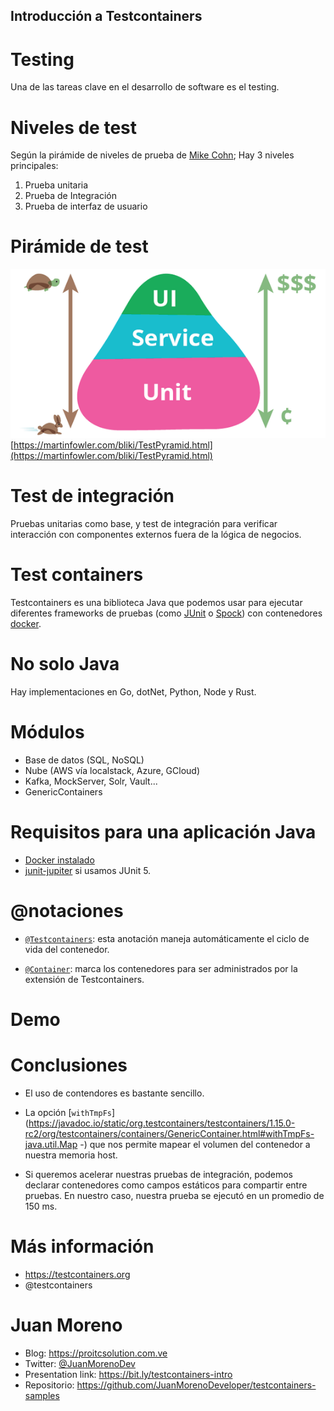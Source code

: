 ## Introducción a Testcontainers

# Testing

Una de las tareas clave en el desarrollo de software es el testing.

# Niveles de test

Según la pirámide de niveles de prueba de [Mike Cohn](https://martinfowler.com/bliki/TestPyramid.html); Hay 3 niveles principales:

1. Prueba unitaria
2. Prueba de Integración
3. Prueba de interfaz de usuario

# Pirámide de test

![Figura 1. Pirámide de prueba.](img/test-pyramid.png)
[https://martinfowler.com/bliki/TestPyramid.html](https://martinfowler.com/bliki/TestPyramid.html)

# Test de integración
Pruebas unitarias como base, y test de integración para verificar interacción con componentes externos fuera de la lógica de negocios.

# Test containers 
Testcontainers es una biblioteca Java que podemos usar para ejecutar diferentes frameworks de pruebas (como [JUnit](https://junit.org/junit5/) o [Spock](http://spockframework.org/)) con contenedores [docker](https://www.docker.com/).

# No solo Java

Hay implementaciones en Go, dotNet, Python, Node y Rust.

# Módulos 

* Base de datos (SQL, NoSQL)
* Nube (AWS vía localstack, Azure, GCloud)
* Kafka, MockServer, Solr, Vault...
* GenericContainers 

# Requisitos para una aplicación Java

* [Docker instalado](https://www.testcontainers.org/supported_docker_environment/)
* [junit-jupiter](https://search.maven.org/search?q=a:junit-jupiter%20AND%20g:org.testcontainers) si usamos JUnit 5.

# @notaciones

* [`@Testcontainers`](https://javadoc.io/doc/org.testcontainers/junit-jupiter/latest/org/testcontainers/junit/jupiter/Testcontainers.html): esta anotación maneja automáticamente el ciclo de vida del contenedor.

* [`@Container`](https://javadoc.io/doc/org.testcontainers/junit-jupiter/latest/org/testcontainers/junit/jupiter/Container.html): marca los contenedores para ser administrados por la extensión de Testcontainers.     

# Demo

# Conclusiones

* El uso de contendores es bastante sencillo.

* La opción [`withTmpFs`](https://javadoc.io/static/org.testcontainers/testcontainers/1.15.0-rc2/org/testcontainers/containers/GenericContainer.html#withTmpFs-java.util.Map -) que nos permite mapear el volumen del contenedor a nuestra memoria host.

* Si queremos acelerar nuestras pruebas de integración, podemos declarar contenedores como campos estáticos para compartir entre pruebas. En nuestro caso, nuestra prueba se ejecutó en un promedio de 150 ms.

# Más información

* https://testcontainers.org
* @testcontainers

# Juan Moreno

* Blog: https://proitcsolution.com.ve
* Twitter: [@JuanMorenoDev](https://twitter.com/JuanMorenoDev)
* Presentation link: https://bit.ly/testcontainers-intro 
* Repositorio: https://github.com/JuanMorenoDeveloper/testcontainers-samples